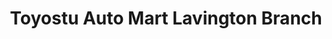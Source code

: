 ---
title: "Toyostu Auto Mart Lavington Branch"
url: /nairobi/toyostu-auto-mart-lavington-branch/
shop: car
---